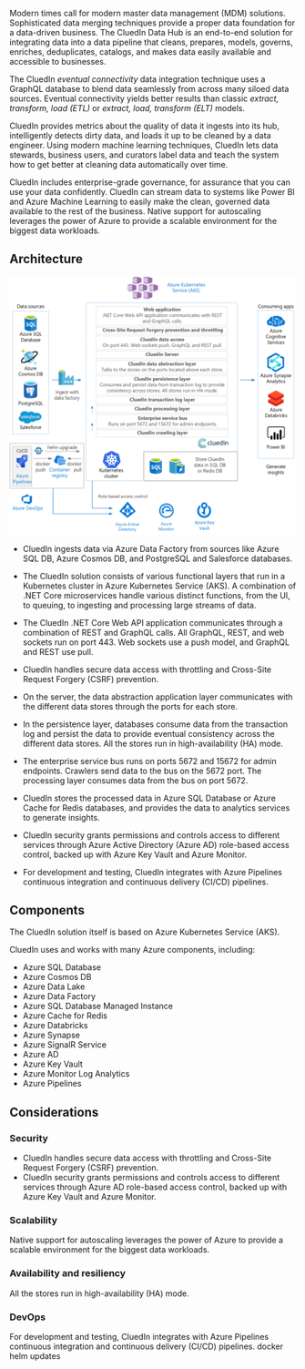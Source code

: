 Modern times call for modern master data management (MDM) solutions. Sophisticated data merging techniques provide a proper data foundation for a data-driven business. The CluedIn Data Hub is an end-to-end solution for integrating data into a data pipeline that cleans, prepares, models, governs, enriches, deduplicates, catalogs, and makes data easily available and accessible to businesses.

The CluedIn *eventual connectivity* data integration technique uses a GraphQL database to blend data seamlessly from across many siloed data sources. Eventual connectivity yields better results than classic *extract, transform, load (ETL)* or *extract, load, transform (ELT)* models.

CluedIn provides metrics about the quality of data it ingests into its hub, intelligently detects dirty data, and loads it up to be cleaned by a data engineer. Using modern machine learning techniques, CluedIn lets data stewards, business users, and curators label data and teach the system how to get better at cleaning data automatically over time.

CluedIn includes enterprise-grade governance, for assurance that you can use your data confidently. CluedIn can stream data to systems like Power BI and Azure Machine Learning to easily make the clean, governed data available to the rest of the business. Native support for autoscaling leverages the power of Azure to provide a scalable environment for the biggest data workloads.

## Architecture

![Diagram showing CluedIn architectural structure.](images/cluedin-architecture.png)

- CluedIn ingests data via Azure Data Factory from sources like Azure SQL DB, Azure Cosmos DB, and PostgreSQL and Salesforce databases.

- The CluedIn solution consists of various functional layers that run in a Kubernetes cluster in Azure Kubernetes Service (AKS). A combination of .NET Core microservices handle various distinct functions, from the UI, to queuing, to ingesting and processing large streams of data.

- The CluedIn .NET Core Web API application communicates through a combination of REST and GraphQL calls. All GraphQL, REST, and web sockets run on port 443. Web sockets use a push model, and GraphQL and REST use pull.

- CluedIn handles secure data access with throttling and Cross-Site Request Forgery (CSRF) prevention.

- On the server, the data abstraction application layer communicates with the different data stores through the ports for each store.

- In the persistence layer, databases consume data from the transaction log and persist the data to provide eventual consistency across the different data stores. All the stores run in high-availability (HA) mode.

- The enterprise service bus runs on ports 5672 and 15672 for admin endpoints. Crawlers send data to the bus on the 5672 port. The processing layer consumes data from the bus on port 5672.

- CluedIn stores the processed data in Azure SQL Database or Azure Cache for Redis databases, and provides the data to analytics services to generate insights.

- CluedIn security grants permissions and controls access to different services through Azure Active Directory (Azure AD) role-based access control, backed up with Azure Key Vault and Azure Monitor.

- For development and testing, CluedIn integrates with Azure Pipelines continuous integration and continuous delivery (CI/CD) pipelines.

## Components

The CluedIn solution itself is based on Azure Kubernetes Service (AKS).

CluedIn uses and works with many Azure components, including:

- Azure SQL Database
- Azure Cosmos DB
- Azure Data Lake
- Azure Data Factory
- Azure SQL Database Managed Instance
- Azure Cache for Redis
- Azure Databricks
- Azure Synapse
- Azure SignalR Service
- Azure AD
- Azure Key Vault
- Azure Monitor Log Analytics
- Azure Pipelines

## Considerations

### Security
- CluedIn handles secure data access with throttling and Cross-Site Request Forgery (CSRF) prevention.
- CluedIn security grants permissions and controls access to different services through Azure AD role-based access control, backed up with Azure Key Vault and Azure Monitor.

### Scalability
Native support for autoscaling leverages the power of Azure to provide a scalable environment for the biggest data workloads.

### Availability and resiliency
All the stores run in high-availability (HA) mode.

### DevOps
For development and testing, CluedIn integrates with Azure Pipelines continuous integration and continuous delivery (CI/CD) pipelines.
docker
helm updates
